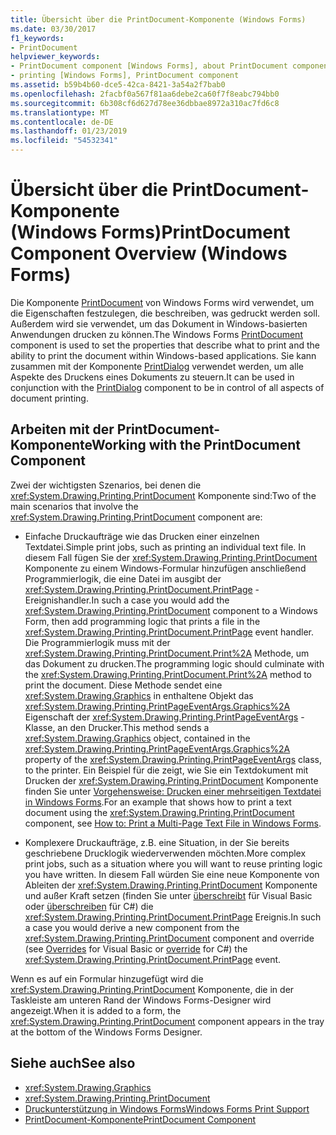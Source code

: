 ```yaml
---
title: Übersicht über die PrintDocument-Komponente (Windows Forms)
ms.date: 03/30/2017
f1_keywords:
- PrintDocument
helpviewer_keywords:
- PrintDocument component [Windows Forms], about PrintDocument component
- printing [Windows Forms], PrintDocument component
ms.assetid: b59b4b60-dce5-42ca-8421-3a54a2f7bab0
ms.openlocfilehash: 2facbf0a567f81aa6debe2ca60f7f8eabc794bb0
ms.sourcegitcommit: 6b308cf6d627d78ee36dbbae8972a310ac7fd6c8
ms.translationtype: MT
ms.contentlocale: de-DE
ms.lasthandoff: 01/23/2019
ms.locfileid: "54532341"
---
```

# <a name="printdocument-component-overview-windows-forms"></a><span data-ttu-id="f6a64-102">Übersicht über die PrintDocument-Komponente (Windows Forms)</span><span class="sxs-lookup"><span data-stu-id="f6a64-102">PrintDocument Component Overview (Windows Forms)</span></span>
<span data-ttu-id="f6a64-103">Die Komponente [PrintDocument](../../../../docs/framework/winforms/controls/printdocument-component-windows-forms.md) von Windows Forms wird verwendet, um die Eigenschaften festzulegen, die beschreiben, was gedruckt werden soll. Außerdem wird sie verwendet, um das Dokument in Windows-basierten Anwendungen drucken zu können.</span><span class="sxs-lookup"><span data-stu-id="f6a64-103">The Windows Forms [PrintDocument](../../../../docs/framework/winforms/controls/printdocument-component-windows-forms.md) component is used to set the properties that describe what to print and the ability to print the document within Windows-based applications.</span></span> <span data-ttu-id="f6a64-104">Sie kann zusammen mit der Komponente [PrintDialog](../../../../docs/framework/winforms/controls/printdialog-component-windows-forms.md) verwendet werden, um alle Aspekte des Druckens eines Dokuments zu steuern.</span><span class="sxs-lookup"><span data-stu-id="f6a64-104">It can be used in conjunction with the [PrintDialog](../../../../docs/framework/winforms/controls/printdialog-component-windows-forms.md) component to be in control of all aspects of document printing.</span></span>  
  
## <a name="working-with-the-printdocument-component"></a><span data-ttu-id="f6a64-105">Arbeiten mit der PrintDocument-Komponente</span><span class="sxs-lookup"><span data-stu-id="f6a64-105">Working with the PrintDocument Component</span></span>  
 <span data-ttu-id="f6a64-106">Zwei der wichtigsten Szenarios, bei denen die <xref:System.Drawing.Printing.PrintDocument> Komponente sind:</span><span class="sxs-lookup"><span data-stu-id="f6a64-106">Two of the main scenarios that involve the <xref:System.Drawing.Printing.PrintDocument> component are:</span></span>  
  
-   <span data-ttu-id="f6a64-107">Einfache Druckaufträge wie das Drucken einer einzelnen Textdatei.</span><span class="sxs-lookup"><span data-stu-id="f6a64-107">Simple print jobs, such as printing an individual text file.</span></span> <span data-ttu-id="f6a64-108">In diesem Fall fügen Sie der <xref:System.Drawing.Printing.PrintDocument> Komponente zu einem Windows-Formular hinzufügen anschließend Programmierlogik, die eine Datei im ausgibt der <xref:System.Drawing.Printing.PrintDocument.PrintPage> -Ereignishandler.</span><span class="sxs-lookup"><span data-stu-id="f6a64-108">In such a case you would add the <xref:System.Drawing.Printing.PrintDocument> component to a Windows Form, then add programming logic that prints a file in the <xref:System.Drawing.Printing.PrintDocument.PrintPage> event handler.</span></span> <span data-ttu-id="f6a64-109">Die Programmierlogik muss mit der <xref:System.Drawing.Printing.PrintDocument.Print%2A> Methode, um das Dokument zu drucken.</span><span class="sxs-lookup"><span data-stu-id="f6a64-109">The programming logic should culminate with the <xref:System.Drawing.Printing.PrintDocument.Print%2A> method to print the document.</span></span> <span data-ttu-id="f6a64-110">Diese Methode sendet eine <xref:System.Drawing.Graphics> in enthaltene Objekt das <xref:System.Drawing.Printing.PrintPageEventArgs.Graphics%2A> Eigenschaft der <xref:System.Drawing.Printing.PrintPageEventArgs> -Klasse, an den Drucker.</span><span class="sxs-lookup"><span data-stu-id="f6a64-110">This method sends a <xref:System.Drawing.Graphics> object, contained in the <xref:System.Drawing.Printing.PrintPageEventArgs.Graphics%2A> property of the <xref:System.Drawing.Printing.PrintPageEventArgs> class, to the printer.</span></span> <span data-ttu-id="f6a64-111">Ein Beispiel für die zeigt, wie Sie ein Textdokument mit Drucken der <xref:System.Drawing.Printing.PrintDocument> Komponente finden Sie unter [Vorgehensweise: Drucken einer mehrseitigen Textdatei in Windows Forms](../../../../docs/framework/winforms/advanced/how-to-print-a-multi-page-text-file-in-windows-forms.md).</span><span class="sxs-lookup"><span data-stu-id="f6a64-111">For an example that shows how to print a text document using the <xref:System.Drawing.Printing.PrintDocument> component, see [How to: Print a Multi-Page Text File in Windows Forms](../../../../docs/framework/winforms/advanced/how-to-print-a-multi-page-text-file-in-windows-forms.md).</span></span>  
  
-   <span data-ttu-id="f6a64-112">Komplexere Druckaufträge, z.B. eine Situation, in der Sie bereits geschriebene Drucklogik wiederverwenden möchten.</span><span class="sxs-lookup"><span data-stu-id="f6a64-112">More complex print jobs, such as a situation where you will want to reuse printing logic you have written.</span></span> <span data-ttu-id="f6a64-113">In diesem Fall würden Sie eine neue Komponente von Ableiten der <xref:System.Drawing.Printing.PrintDocument> Komponente und außer Kraft setzen (finden Sie unter [überschreibt](~/docs/visual-basic/language-reference/modifiers/overrides.md) für Visual Basic oder [überschreiben](~/docs/csharp/language-reference/keywords/override.md) für C#) die <xref:System.Drawing.Printing.PrintDocument.PrintPage> Ereignis.</span><span class="sxs-lookup"><span data-stu-id="f6a64-113">In such a case you would derive a new component from the <xref:System.Drawing.Printing.PrintDocument> component and override (see [Overrides](~/docs/visual-basic/language-reference/modifiers/overrides.md) for Visual Basic or [override](~/docs/csharp/language-reference/keywords/override.md) for C#) the <xref:System.Drawing.Printing.PrintDocument.PrintPage> event.</span></span>  
  
 <span data-ttu-id="f6a64-114">Wenn es auf ein Formular hinzugefügt wird die <xref:System.Drawing.Printing.PrintDocument> Komponente, die in der Taskleiste am unteren Rand der Windows Forms-Designer wird angezeigt.</span><span class="sxs-lookup"><span data-stu-id="f6a64-114">When it is added to a form, the <xref:System.Drawing.Printing.PrintDocument> component appears in the tray at the bottom of the Windows Forms Designer.</span></span>  
  
## <a name="see-also"></a><span data-ttu-id="f6a64-115">Siehe auch</span><span class="sxs-lookup"><span data-stu-id="f6a64-115">See also</span></span>
- <xref:System.Drawing.Graphics>
- <xref:System.Drawing.Printing.PrintDocument>
- [<span data-ttu-id="f6a64-116">Druckunterstützung in Windows Forms</span><span class="sxs-lookup"><span data-stu-id="f6a64-116">Windows Forms Print Support</span></span>](../../../../docs/framework/winforms/advanced/windows-forms-print-support.md)
- [<span data-ttu-id="f6a64-117">PrintDocument-Komponente</span><span class="sxs-lookup"><span data-stu-id="f6a64-117">PrintDocument Component</span></span>](../../../../docs/framework/winforms/controls/printdocument-component-windows-forms.md)
